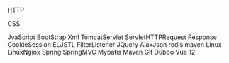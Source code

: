 HTTP

CSS

JvaScript
BootStrap
Xml
TomcatServlet
ServletHTTPRequest
Response
CookieSession
ELJSTL
FilterListener
JQuery
AjaxJson
redis
maven
Linux
LinuxNginx
Spring
SpringMVC
Mybatis
Maven
Git
Dubbo
Vue
12
